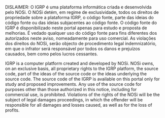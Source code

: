 DISLAIMER:
O IGRP é uma plataforma informática criada e desenvolvida pelo NOSi.
O NOSi detém, em regime de exclusividade, todos os direitos de propriedade sobre a plataforma IGRP, o código fonte, parte das ideias do código fonte ou das ideias subjacentes ao código fonte.
O código fonte do IGRP é disponibilizado neste portal apenas para estudo e proposta de melhorias.
É vedado qualquer uso do código fonte para fins diferentes dos autorizados neste aviso, nomeadamente para uso comercial.
As violações dos direitos do NOSi, serão objecto de procedimento legal indemnizatório, em que o infrator será responsável por todos os danos e prejuízos causados, bem como pelos lucros cessantes.

IGRP is a computer platform created and developed by NOSi.
NOSi owns, on an exclusive basis, all proprietary rights to the IGRP platform, the source code, part of the ideas of the source code or the ideas underlying the source code.
The source code of the IGRP is available on this portal only for study and proposed improvements.
Any use of the source code for purposes other than those authorized in this notice, including for commercial use, is prohibited.
Violations of the rights of the NOSi will be the subject of legal damages proceedings, in which the offender will be responsible for all damages and losses caused, as well as for the loss of profits.
